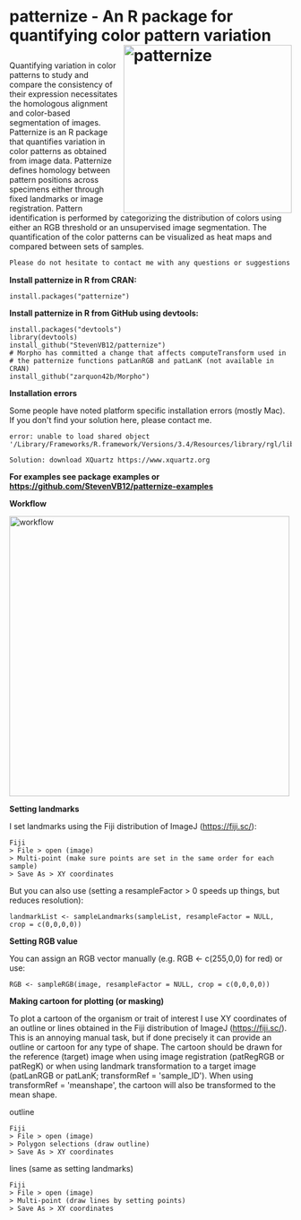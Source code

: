# <p> patternize - An R package for quantifying &#13;&#10;color pattern variation <img src="https://cloud.githubusercontent.com/assets/6349171/22620648/29ecb77e-eb08-11e6-8f7e-80d3a3807fda.png" alt="patternize" width="300" align="right"></p>

Quantifying variation in color patterns to study and compare the consistency of their expression necessitates the homologous alignment and color-based segmentation of images. Patternize is an R package that quantifies variation in color patterns as obtained from image data. Patternize defines homology between pattern positions across specimens either through fixed landmarks or image registration. Pattern identification is performed by categorizing the distribution of colors using either an RGB threshold or an unsupervised image segmentation. The quantification of the color patterns can be visualized as heat maps and compared between sets of samples.

```diff
Please do not hesitate to contact me with any questions or suggestions!
```

<b>Install patternize in R from CRAN:</b>

```
install.packages("patternize")
```

<b>Install patternize in R from GitHub using devtools:</b>

```
install.packages("devtools")
library(devtools)
install_github("StevenVB12/patternize")
# Morpho has committed a change that affects computeTransform used in
# the patternize functions patLanRGB and patLanK (not available in CRAN)
install_github("zarquon42b/Morpho")
```

<b>Installation errors</b>

Some people have noted platform specific installation errors (mostly Mac). If you don't find your solution here, please contact me.

```
error: unable to load shared object 
'/Library/Frameworks/R.framework/Versions/3.4/Resources/library/rgl/libs/rgl.so'

Solution: download XQuartz https://www.xquartz.org 
```




<b>For examples see package examples or https://github.com/StevenVB12/patternize-examples</b>

<b>Workflow</b>

<img src="https://cloud.githubusercontent.com/assets/6349171/24803941/bf7e7274-1ba4-11e7-87e3-fdbc37b1c512.png" alt="workflow" width="500" align="center"></p>

<b>Setting landmarks</b>

I set landmarks using the Fiji distribution of ImageJ (https://fiji.sc/):

```
Fiji
> File > open (image)
> Multi-point (make sure points are set in the same order for each sample)
> Save As > XY coordinates
```

But you can also use (setting a resampleFactor > 0 speeds up things, but reduces resolution):

```
landmarkList <- sampleLandmarks(sampleList, resampleFactor = NULL, crop = c(0,0,0,0))
```

<b>Setting RGB value</b>

You can assign an RGB vector manually (e.g. RGB <- c(255,0,0) for red) or use:

```
RGB <- sampleRGB(image, resampleFactor = NULL, crop = c(0,0,0,0))
```

<b>Making cartoon for plotting (or masking)</b>

To plot a cartoon of the organism or trait of interest I use XY coordinates of an outline or lines obtained in the Fiji distribution of ImageJ (https://fiji.sc/). This is an annoying manual task, but if done precisely it can provide an outline or cartoon for any type of shape. The cartoon should be drawn for the reference (target) image when using image registration (patRegRGB or patRegK) or when using landmark transformation to a target image (patLanRGB or patLanK; transformRef = 'sample_ID'). When using transformRef = 'meanshape', the cartoon will also be transformed to the mean shape.

outline

```
Fiji
> File > open (image)
> Polygon selections (draw outline)
> Save As > XY coordinates
```

lines (same as setting landmarks)

```
Fiji
> File > open (image)
> Multi-point (draw lines by setting points)
> Save As > XY coordinates
```

